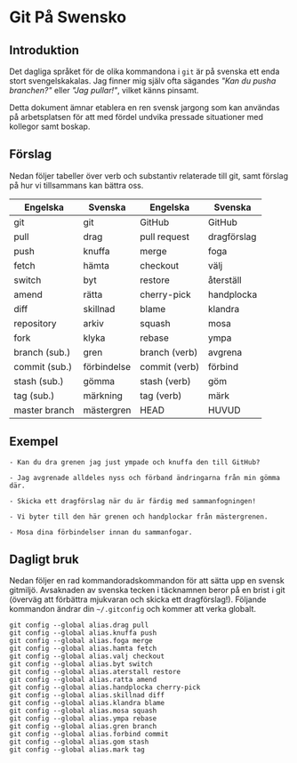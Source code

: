 # Git På Swensko

## Introduktion

Det dagliga språket för de olika kommandona i `git` är på svenska
ett enda stort svengelskakalas. Jag finner mig själv ofta sägandes
_"Kan du pusha branchen?"_ eller _"Jag pullar!"_, vilket känns pinsamt.

Detta dokument ämnar etablera en ren svensk jargong som kan användas
på arbetsplatsen för att med fördel undvika pressade situationer med
kollegor samt boskap.

## Förslag

Nedan följer tabeller över verb och substantiv relaterade till git,
samt förslag på hur vi tillsammans kan bättra oss.

| Engelska      | Svenska       | Engelska      | Svenska       |
|---------------|---------------|---------------|---------------|
| git           | git           | GitHub        | GitHub        |
| pull          | drag          | pull request  | dragförslag   |
| push          | knuffa        | merge         | foga          |
| fetch         | hämta         | checkout      | välj          |
| switch        | byt           | restore       | återställ     |
| amend         | rätta         | cherry-pick   | handplocka    |
| diff          | skillnad      | blame         | klandra       |
| repository    | arkiv         | squash        | mosa          |
| fork          | klyka         | rebase        | ympa          |
| branch (sub.) | gren          | branch (verb) | avgrena       | 
| commit (sub.) | förbindelse   | commit (verb) | förbind       |
| stash (sub.)  | gömma         | stash (verb)  | göm           |
| tag (sub.)    | märkning      | tag (verb)    | märk          |
| master branch | mästergren    | HEAD          | HUVUD         |

## Exempel

    - Kan du dra grenen jag just ympade och knuffa den till GitHub?

    - Jag avgrenade alldeles nyss och förband ändringarna från min gömma där.

    - Skicka ett dragförslag när du är färdig med sammanfogningen!

    - Vi byter till den här grenen och handplockar från mästergrenen.

    - Mosa dina förbindelser innan du sammanfogar.

## Dagligt bruk

Nedan följer en rad kommandoradskommandon för att sätta upp en svensk
gitmiljö. Avsaknaden av svenska tecken i täcknamnen beror på en brist i git
(överväg att förbättra mjukvaran och skicka ett dragförslag!). Följande
kommandon ändrar din `~/.gitconfig` och kommer att verka globalt.

    git config --global alias.drag pull
    git config --global alias.knuffa push
    git config --global alias.foga merge
    git config --global alias.hamta fetch
    git config --global alias.valj checkout
    git config --global alias.byt switch
    git config --global alias.aterstall restore
    git config --global alias.ratta amend
    git config --global alias.handplocka cherry-pick
    git config --global alias.skillnad diff
    git config --global alias.klandra blame
    git config --global alias.mosa squash
    git config --global alias.ympa rebase
    git config --global alias.gren branch
    git config --global alias.forbind commit
    git config --global alias.gom stash
    git config --global alias.mark tag
